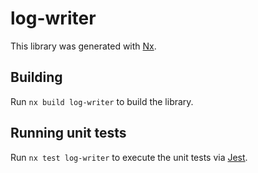 # log-writer

This library was generated with [Nx](https://nx.dev).

## Building

Run `nx build log-writer` to build the library.

## Running unit tests

Run `nx test log-writer` to execute the unit tests via [Jest](https://jestjs.io).
